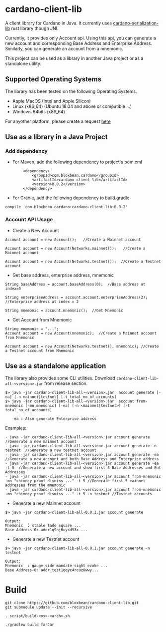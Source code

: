 # cardano-client-lib 

A client library for Cardano in Java. It currently uses [cardano-serialization-lib](https://github.com/Emurgo/cardano-serialization-lib) rust library though JNI.

Currently, it provides only Account api. Using this api, you can generate a new account and corresponding Base Address and Enterprise Address. Similarly, you can generate an account from a mnemonic.

This project can be used as a library in another Java project or as a standalone utility.

## Supported Operating Systems
The library has been tested on the following Operating Systems.

- Apple MacOS (Intel and Apple Silicon)
- Linux (x86_64) (Ubuntu 18.04 and above or compatible ...)
- Windows 64bits (x86_64)

For anyother platform, please create a request [here](https://github.com/bloxbean/cardano-client-lib/issues)


## Use as a library in a Java Project

### Add dependency

- For Maven, add the following dependency to project's pom.xml
```
        <dependency>
            <groupId>com.bloxbean.cardano</groupId>
            <artifactId>cardano-client-lib</artifactId>
            <version>0.0.2</version>
        </dependency>
```

- For Gradle, add the following dependency to build.gradle

```
compile 'com.bloxbean.cardano:cardano-client-lib:0.0.2'
```

### Account API Usage

- Create a New Account

```aidl
Account account = new Account();   //Create a Mainnet account

Account account = new Account(Networks.mainnet());   //Create a Mainnet account

Account account = new Account(Networks.testnet());  //Create a Testnet account
```
- Get base address, enterprise address, mnemonic
```aidl
String baseAddress = account.baseAddress(0);  //Base address at index=0

String enterpriseAddress = account.account.enterpriseAddress(2);  //Enterprise address at index = 2

String mnemonic = account.mnemonic();  //Get Mnemonic
```

- Get Account from Mnemonic

```aidl
String mnemonic = "...";
Account account = new Account(mnemonic);  //Create a Mainnet account from Mnemonic

Account account = new Account(Networks.testnet(), mnemonic); //Create a Testnet account from Mnemonic
```

## Use as a standalone application
The library also provides some CLI utilities. Download `cardano-client-lib-all-<version>.jar` from release section.

```aidl
$> java -jar cardano-client-lib-all-<version>.jar  account generate [-ea] [-n mainnet|testnet] [-t total_no_of_accounts]
$> java -jar cardano-client-lib-all-<version>.jar  account from-mnemonic [-mn mnemonic] [-ea] [-n <mainnet|testnet>] [-t total_no_of_accounts]
   
   -ea : Also generate Enterprise address
```

Examples:
```aidl
- java -jar cardano-client-lib-all-<version>.jar account generate  //Generate a new mainnet account
- java -jar cardano-client-lib-all-<version>.jar account generate -n testnet  //Generate a new testnet account
- java -jar cardano-client-lib-all-<version>.jar account generate -ea  //Generate a new account and both Base Address and Enterprise address
- java -jar cardano-client-lib-all-<version>.jar account generate -ea -t 5  //Generate a new account and show first 5 Base Addresses and Ent Addresses
- java -jar cardano-client-lib-all-<version>.jar account from-mnemonic -mn "chimney proof dismiss ..." -t 5 //Generate first 5 mainnet addresses from the mnemonic
- java -jar cardano-client-lib-all-<version>.jar account from-mnemonic -mn "chimney proof dismiss ..." -t 5 -n testnet //Testnet accounts
```
- Generate a new Mainnet account

```aidl
$> java -jar cardano-client-lib-all-0.0.1.jar account generate

Output: 
Mnemonic  : stable fade square ...
Base Address-0: addr1q9nj6uysd93x ...
```
- Generate a new Testnet account
```aidl
$> java -jar cardano-client-lib-all-0.0.1.jar account generate -n testnet

Output:
Mnemonic  : gauge side mandate sight evoke ...
Base Address-0: addr_test1qqyc4rcuz0wwy...

```


# Build

```
git clone https://github.com/bloxbean/cardano-client-lib.git
git submodule update --init --recursive

. script/build-<os>-<arch>.sh

./gradlew build farJar
```
